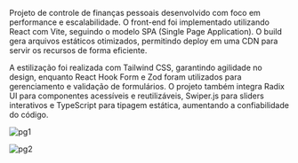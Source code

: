 Projeto de controle de finanças pessoais desenvolvido com foco em performance e escalabilidade.
O front-end foi implementado utilizando React com Vite, seguindo o modelo SPA (Single Page Application). O build gera arquivos estáticos otimizados, permitindo deploy em uma CDN para servir os recursos de forma eficiente.

A estilização foi realizada com Tailwind CSS, garantindo agilidade no design, enquanto React Hook Form e Zod foram utilizados para gerenciamento e validação de formulários. O projeto também integra Radix UI para componentes acessíveis e reutilizáveis, Swiper.js para sliders interativos e TypeScript para tipagem estática, aumentando a confiabilidade do código.


![pg1](https://github.com/user-attachments/assets/6d56156d-6cb5-4b0e-acf0-17a430197985)

![pg2](https://github.com/user-attachments/assets/c8537880-e2ce-4a39-92f4-d18717b980e9)

